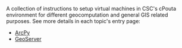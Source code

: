 A collection of instructions to setup virtual machines in CSC's cPouta environment for different geocomputation and general GIS related purposes. See more details in each topic's entry page:
- [ArcPy](arcpy)
- [GeoServer](geoserver)
